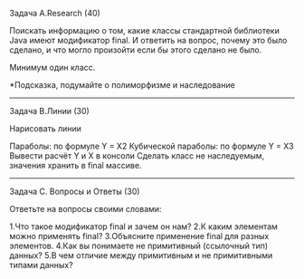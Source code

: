 Задача A.Research (40)

Поискать информацию о том, какие классы стандартной библиотеки Java имеют модификатор final.
И ответить на вопрос, почему это было сделано, и что могло произойти если бы этого сделано не было.

Минимум один класс.

*Подсказка, подумайте о полиморфизме и наследование

------------------------------

Задача B.Линии (30)

Нарисовать линии

Параболы: по формуле Y = X2
Кубической параболы: по формуле Y = X3
Вывести расчёт Y и Х в консоли
Сделать класс не наследуемым, значения хранить в final массиве.

-------------------------------

Задача C. Вопросы и Ответы (30)

Ответьте на вопросы своими словами:

1.Что такое модификатор final и зачем он нам?
2.К каким элементам можно применять final?
3.Объясните применение final для разных элементов.
4.Как вы понимаете не примитивный (ссылочный тип) данных?
5.В чем отличие между примитивным и не примитивными типами данных?